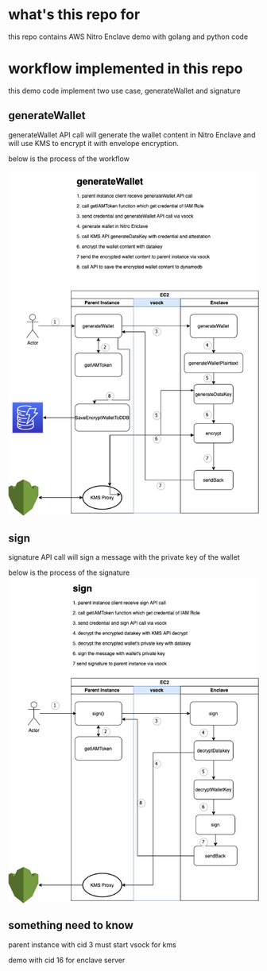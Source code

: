 # what's this repo for
this repo contains AWS Nitro Enclave demo with golang and python code

# workflow implemented in this repo

this demo code implement two use case, generateWallet and signature

## generateWallet
generateWallet API call will generate the wallet content in Nitro Enclave and will use KMS to encrypt it with envelope encryption.

below is the process of the workflow

![generateWallet process](/image/generateWallet.png)

## sign
signature API call will sign a message with the private key of the wallet

below is the process of the signature
![sign](/image/sign.png)

## something need to know
parent instance with cid 3
must start vsock for kms

demo with cid 16 for enclave server

